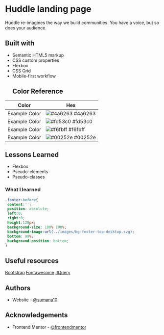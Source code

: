 
# Huddle landing page

Huddle re-imagines the way we build communities. You have a voice, but so does your audience.


## Built with

- Semantic HTML5 markup
- CSS custom properties
- Flexbox
- CSS Grid
- Mobile-first workflow
  ## Color Reference

| Color             | Hex                                                                |
| ----------------- | ------------------------------------------------------------------ |
| Example Color | ![#4a6263](https://via.placeholder.com/10/4a6263?text=+) #4a6263 |
| Example Color | ![#fd53c0](https://via.placeholder.com/10/fd53c0?text=+) #fd53c0 |
| Example Color | ![#f6fbff](https://via.placeholder.com/10/f6fbff?text=+) #f6fbff |
| Example Color | ![#00252e](https://via.placeholder.com/10/00252e?text=+) #00252e |


## Lessons Learned

 - Flexbox
 - Pseudo-elements
 - Pseudo-classes

 ### What I learned

 ```css
.footer:before{
  content:'';
  position: absolute;
  left:0;
  right:0;
  height:120px;
  background-size: 100% 100%;
  background-image:url(../images/bg-footer-top-desktop.svg);
  bottom: 99%;
  background-position: bottom;
}
 ```
## Useful resources

[Bootstrap](https://getbootstrap.com/docs/4.6/getting-started/introduction/)
[Fontawesome](https://pro.fontawesome.com/releases/v5.10.0/css/all.css)
[JQuery](https://code.jquery.com/jquery-3.6.0.min.js)

  
## Authors

- Website - [@sumana10](https://sumana10.github.io/)
## Acknowledgements

 - Frontend Mentor - [@frontendmentor](https://www.frontendmentor.io/challenges/huddle-landing-page-with-curved-sections-5ca5ecd01e82137ec91a50f2)
 
  